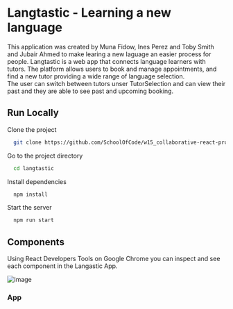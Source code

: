# Langtastic - Learning a new language

This application was created by Muna Fidow, Ines Perez and Toby Smith and Jubair Ahmed to make learing a new laguage an easier process for people.
Langtastic is a web app that connects language learners with tutors. The platform allows users to book and manage appointments, and find a new tutor providing a wide range of language selection.  
The user can switch between tutors unser TutorSelection and can view their past and they are able to see past and upcoming booking.

## Run Locally

Clone the project

```bash
  git clone https://github.com/SchoolOfCode/w15_collaborative-react-project-langtastic-group-a.git
```

Go to the project directory

```bash
  cd langtastic
```

Install dependencies

```bash
  npm install
```

Start the server

```bash
  npm run start
```

## Components

Using React Developers Tools on Google Chrome you can inspect and see each component in the Langastic App.

![image](https://user-images.githubusercontent.com/81432036/126900751-2b8a5a26-a313-417c-9a10-79e0d5f15044.png")

### App
